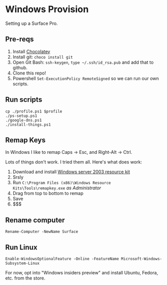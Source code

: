 # Windows Provision

Setting up a Surface Pro.

## Pre-reqs

1. Install [Chocolatey](https://chocolatey.org)
2. Install git: `choco install git`
3. Open Git Bash: `ssh-keygen`, `type ~/.ssh/id_rsa.pub` and add that to github.
4. Clone this repo!
5. Powershell `Set-ExecutionPolicy RemoteSigned` so we can run our own scripts.

## Run scripts

```
cp ./profile.ps1 $profile
./ps-setup.ps1
./google-dns.ps1
./install-things.ps1
```

## Remap Keys

In Windows I like to remap Caps -> Esc, and Right-Alt -> Ctrl.

Lots of things don't work. I tried them all.
Here's what does work:

1. Download and install [Windows server 2003 resource kit](https://www.microsoft.com/en-us/download/confirmation.aspx?id=17657)
2. Srsly
3. Run `C:\Program Files (x86)\Windows Resource Kits\Tools\remapkey.exe` _as Administrator_
4. Drag from top to bottom to remap
5. Save
6. $$$

## Rename computer

`Rename-Computer -NewName Surface`

## Run Linux

`Enable-WindowsOptionalFeature -Online -FeatureName Microsoft-Windows-Subsystem-Linux`

For now, opt into "Windows insiders preview" and install Ubuntu, Fedora, etc. from the store.